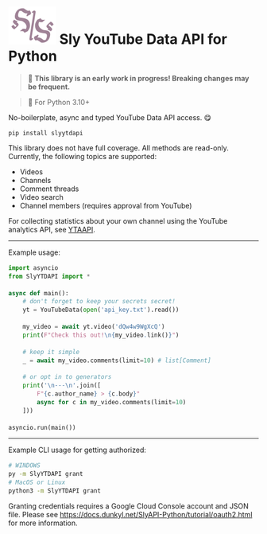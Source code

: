 # ![sly logo](https://raw.githubusercontent.com/dunkyl/SlyMeta/main/sly%20logo.svg) Sly YouTube Data API for Python

<!-- elevator begin -->

> 🚧 **This library is an early work in progress! Breaking changes may be frequent.**

> 🐍 For Python 3.10+

No-boilerplate, async and typed YouTube Data API access. 😋

```shell
pip install slyytdapi
```

This library does not have full coverage.
All methods are read-only.
Currently, the following topics are supported:

* Videos
* Channels
* Comment threads
* Video search
* Channel members (requires approval from YouTube)

For collecting statistics about your own channel using the YouTube analytics API, see [YTAAPI](https://github.com/dunkyl/SlyYTAAPI-Python).

<!-- elevator end -->

---

Example usage:

```python
import asyncio
from SlyYTDAPI import *

async def main():
    # don't forget to keep your secrets secret!
    yt = YouTubeData(open('api_key.txt').read())

    my_video = await yt.video('dQw4w9WgXcQ')
    print(F"Check this out!\n{my_video.link()}")

    # keep it simple
    _ = await my_video.comments(limit=10) # list[Comment]

    # or opt in to generators
    print('\n---\n'.join([
        F"{c.author_name} > {c.body}"
        async for c in my_video.comments(limit=10)
    ]))
    
asyncio.run(main())
```

---

Example CLI usage for getting authorized:

```sh
# WINDOWS
py -m SlyYTDAPI grant
# MacOS or Linux
python3 -m SlyYTDAPI grant
```

Granting credentials requires a Google Cloud Console account and JSON file.
Please see https://docs.dunkyl.net/SlyAPI-Python/tutorial/oauth2.html for more information.
